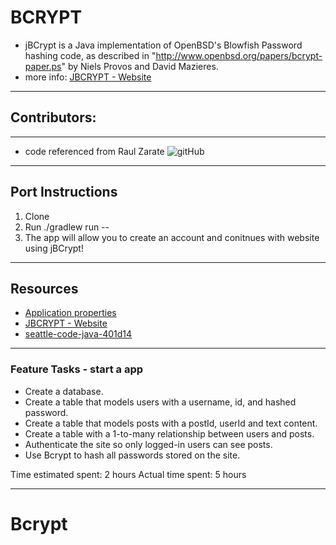 # BCRYPT
- jBCrypt is a Java implementation of OpenBSD's Blowfish Password hashing code, as described in "http://www.openbsd.org/papers/bcrypt-paper.ps" by Niels Provos and David Mazieres.
- more info: [JBCRYPT - Website](https://www.mindrot.org/projects/jBCrypt/)
****
## Contributors:
****
- code referenced from Raul Zarate  ![gitHub](https://github.com/zaratr)
****
## Port Instructions 
1. Clone
2. Run ./gradlew run --<args>
3. The app will allow you to create an account and conitnues with website using jBCrypt!
****
## Resources
- [Application properties](lib/src/main/resources/application.properties)
- [JBCRYPT - Website](https://www.mindrot.org/projects/jBCrypt/)
- [seattle-code-java-401d14](https://github.com/codefellows/seattle-code-java-401d14)
****
### Feature Tasks - start a app
- Create a database.
- Create a table that models users with a username, id, and hashed password.
- Create a table that models posts with a postId, userId and text content.
- Create a table with a 1-to-many relationship between users and posts.
- Authenticate the site so only logged-in users can see posts.
- Use Bcrypt to hash all passwords stored on the site.

Time estimated spent: 2 hours
Actual time spent: 5 hours
****

# Bcrypt
